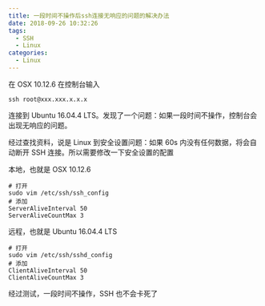 ```yaml
---
title: 一段时间不操作后ssh连接无响应的问题的解决办法
date: 2018-09-26 10:32:26
tags:
  - SSH
  - Linux
categories:
  - Linux
---
```


在 OSX 10.12.6 在控制台输入

```
ssh root@xxx.xxx.x.x.x
```

连接到 Ubuntu 16.04.4 LTS。发现了一个问题：如果一段时间不操作，控制台会出现无响应的问题。

<!-- more -->

经过查找资料，说是 Linux 到安全设置问题：如果 60s 内没有任何数据，将会自动断开 SSH 连接。所以需要修改一下安全设置的配置

本地，也就是 OSX 10.12.6

```
# 打开
sudo vim /etc/ssh/ssh_config
# 添加
ServerAliveInterval 50
ServerAliveCountMax 3 
```

远程，也就是 Ubuntu 16.04.4 LTS

```
# 打开
sudo vim /etc/ssh/sshd_config
# 添加
ClientAliveInterval 50
ClientAliveCountMax 3 
```

经过测试，一段时间不操作，SSH 也不会卡死了